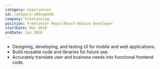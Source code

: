 ```yaml
---
category: experiences
id: category-v89cqeOnQ
company: Freelancing
position: Freelancer React/React-Native Developer
startDate: Nov 2019
endDate: Jun 2020
---
```


* Designing, developing, and testing UI for mobile and web applications.
* Build reusable code and libraries for future use.
* Accurately translate user and business needs into functional frontend code.
